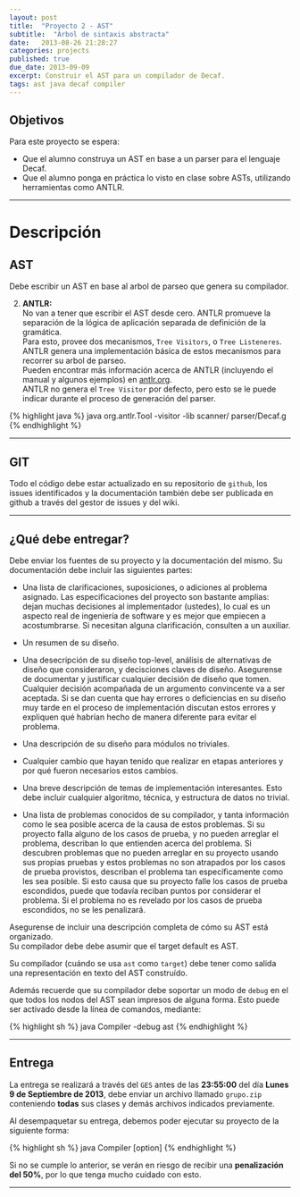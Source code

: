 ```yaml
---
layout: post
title:  "Proyecto 2 - AST"
subtitle:  "Árbol de sintaxis abstracta"
date:   2013-08-26 21:28:27
categories: projects
published: true
due_date: 2013-09-09
excerpt: Construir el AST para un compilador de Decaf.
tags: ast java decaf compiler
---
```


Objetivos
---------
Para este proyecto se espera:

- Que el alumno construya un AST en base a un parser para el lenguaje Decaf.
- Que el alumno ponga en práctica lo visto en clase sobre ASTs, utilizando herramientas como ANTLR.

---

Descripción
===========


AST
-------

Debe escribir un AST en base al arbol de parseo que genera su compilador.  


2. **ANTLR:**   
    No van a tener que escribir el AST desde cero. ANTLR promueve la separación de la lógica de aplicación separada de definición de la gramática.   
    Para esto, provee dos mecanismos, `Tree Visitors`, o `Tree Listeneres`. ANTLR genera una implementación básica de estos mecanismos para recorrer su arbol de parseo.   
    Pueden encontrar más información acerca de ANTLR (incluyendo el manual y algunos ejemplos) en [antlr.org](http://www.antlr.org).   
    ANTLR no genera el `Tree Visitor` por defecto, pero esto se le puede indicar durante el proceso de generación del parser.


{% highlight java %}
    java org.antlr.Tool -visitor -lib scanner/ parser/Decaf.g
{% endhighlight %}

---

GIT
---

Todo el código debe estar actualizado en su repositorio de `github`, los issues identificados y la documentación también debe ser publicada en github a través del gestor de issues y del wiki.

---

¿Qué debe entregar?
-------------------

Debe enviar los fuentes de su proyecto y la documentación del mismo. Su documentación debe incluir las siguientes partes:

* Una lista de clarificaciones, suposiciones, o adiciones al problema asignado. Las especificaciones del proyecto son bastante amplias: dejan muchas decisiones al implementador (ustedes), lo cual es un aspecto real de ingeniería de software y es mejor que empiecen a acostumbrarse. Si necesitan alguna clarificación, consulten a un auxiliar.

* Un resumen de su diseño.

* Una desecripción de su diseño top-level, análisis de alternativas de diseño que consideraron, y decisciones claves de diseño. Asegurense de documentar y justificar cualquier decisión de diseño que tomen. Cualquier decisión acompañada de un argumento convincente va a ser aceptada. Si se dan cuenta que hay errores o deficiencias en su diseño muy tarde en el proceso de implementación discutan estos errores y expliquen qué habrían hecho de manera diferente para evitar el problema.

* Una descripción de su diseño para módulos no triviales.

* Cualquier cambio que hayan tenido que realizar en etapas anteriores y por qué fueron necesarios estos cambios.

* Una breve descripción de temas de implementación interesantes. Esto debe incluir cualquier algoritmo, técnica, y estructura de datos no trivial.

* Una lista de problemas conocidos de su compilador, y tanta información como le sea posible acerca de la causa de estos problemas. Si su proyecto falla alguno de los casos de prueba, y no pueden arreglar el problema, describan lo que entienden acerca del problema. Si descubren problemas que no pueden arreglar en su proyecto usando sus propias pruebas y estos problemas no son atrapados por los casos de prueba provistos, describan el problema tan específicamente como les sea posible. Si esto causa que su proyecto falle los casos de prueba escondidos, puede que todavía reciban puntos por considerar el problema. Si el problema no es revelado por los casos de prueba escondidos, no se les penalizará.


Asegurense de incluir una descripción completa de cómo su AST está organizado.  
Su compilador debe debe asumir que el target default es AST.

Su compilador (cuándo se usa `ast` como `target`) debe tener como salida una representación en texto del AST construído.  


Además recuerde que su compilador debe soportar un modo de `debug` en el que todos los nodos del AST sean impresos de alguna forma. Esto puede ser activado desde la línea de comandos, mediante:

{% highlight sh %}
  java Compiler -debug ast <filename>
{% endhighlight %}


---

Entrega
-------

La entrega se realizará a través del `GES` antes de las **23:55:00** del día **Lunes 9 de Septiembre de 2013**, debe enviar un archivo llamado `grupo.zip` conteniendo  **todas** sus clases y demás archivos indicados previamente.


Al desempaquetar su entrega, debemos poder ejecutar su proyecto de la siguiente forma:

{% highlight sh %}
  java Compiler [option] <filename>
{% endhighlight %}

Si no se cumple lo anterior, se verán en riesgo de recibir una <b>penalización del 50%</b>, por lo que tenga mucho cuidado con esto.

---
